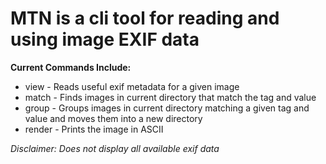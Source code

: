 # MTN is a cli tool for reading and using image EXIF data

**Current Commands Include:**
* view - Reads useful exif metadata for a given image
* match - Finds images in current directory that match the tag and value
* group - Groups images in current directory matching a given tag and value and moves them into a new directory
* render - Prints the image in ASCII

*Disclaimer: Does not display all available exif data*